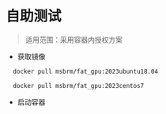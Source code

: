 # 自助测试

> 适用范围：采用容器内授权方案

* 获取镜像
```bash
  docker pull msbrm/fat_gpu:2023ubuntu18.04

  docker pull msbrm/fat_gpu:2023centos7
```
* 启动容器
